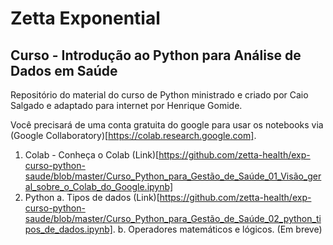 # Zetta Exponential
## Curso - Introdução ao Python para Análise de Dados em Saúde

Repositório do material do curso de Python ministrado e criado por Caio Salgado e adaptado para internet por Henrique Gomide.

Você precisará de uma conta gratuita do google para usar os notebooks via (Google Collaboratory)[https://colab.research.google.com].

1. Colab - Conheça o Colab (Link)[https://github.com/zetta-health/exp-curso-python-saude/blob/master/Curso_Python_para_Gestão_de_Saúde_01_Visão_geral_sobre_o_Colab_do_Google.ipynb]
2. Python
    a. Tipos de dados (Link)[https://github.com/zetta-health/exp-curso-python-saude/blob/master/Curso_Python_para_Gestão_de_Saúde_02_python_tipos_de_dados.ipynb].
    b. Operadores matemáticos e lógicos. (Em breve)
